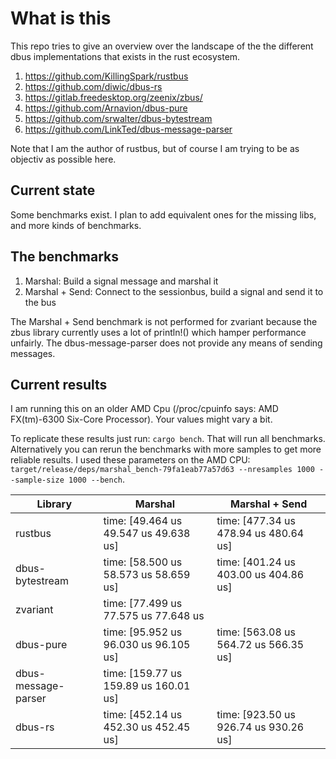 # What is this
This repo tries to give an overview over the landscape of the the different dbus implementations that exists in the rust ecosystem.

1. https://github.com/KillingSpark/rustbus
1. https://github.com/diwic/dbus-rs
1. https://gitlab.freedesktop.org/zeenix/zbus/
1. https://github.com/Arnavion/dbus-pure
1. https://github.com/srwalter/dbus-bytestream
1. https://github.com/LinkTed/dbus-message-parser

Note that I am the author of rustbus, but of course I am trying to be as objectiv as possible here.

## Current state
Some benchmarks exist. I plan to add equivalent ones for the missing libs, and more kinds of benchmarks.

## The benchmarks
1. Marshal: Build a signal message and marshal it
1. Marshal + Send: Connect to the sessionbus, build a signal and send it to the bus

The Marshal + Send benchmark is not performed for zvariant because the zbus library currently uses a lot of println!() 
which hamper performance unfairly. The dbus-message-parser does not provide any means of sending messages.

## Current results
I am running this on an older AMD Cpu (/proc/cpuinfo says: AMD FX(tm)-6300 Six-Core Processor). Your values might vary a bit.

To replicate these results just run: `cargo bench`. That will run all benchmarks. Alternatively you can rerun the benchmarks with more samples to get 
more reliable results. I used these parameters on the AMD CPU: `target/release/deps/marshal_bench-79fa1eab77a57d63 --nresamples 1000 --sample-size 1000 --bench`.

| Library             | Marshal                                 | Marshal + Send                          |
|---------------------|-----------------------------------------|-----------------------------------------|
| rustbus             | time:   [49.464 us 49.547 us 49.638 us] | time:   [477.34 us 478.94 us 480.64 us] |
| dbus-bytestream     | time:   [58.500 us 58.573 us 58.659 us] | time:   [401.24 us 403.00 us 404.86 us] |
| zvariant            | time:   [77.499 us 77.575 us 77.648 us  |                                         |
| dbus-pure           | time:   [95.952 us 96.030 us 96.105 us] | time:   [563.08 us 564.72 us 566.35 us] |
| dbus-message-parser | time:   [159.77 us 159.89 us 160.01 us] |                                         |
| dbus-rs             | time:   [452.14 us 452.30 us 452.45 us] | time:   [923.50 us 926.74 us 930.26 us] |

